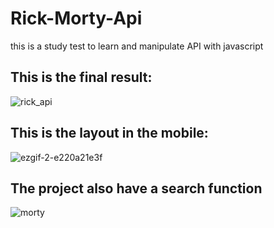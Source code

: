 # Rick-Morty-Api
this is a study test to learn and manipulate API with javascript

## This is the final result: 
![rick_api](https://github.com/itsyoboygod/Rick-Morty-Api/assets/58955082/4fa2577c-1d81-4a28-9a5f-239e34182967)

## This is the layout in the mobile: 
![ezgif-2-e220a21e3f](https://github.com/itsyoboygod/Rick-Morty-Api/assets/58955082/5ec634c0-79bd-4a99-934e-95c71e78a177)

## The project also have a search function 

![morty](https://github.com/itsyoboygod/Rick-Morty-Api/assets/58955082/fedb303f-e448-424d-8c46-75cfac4f2030)
